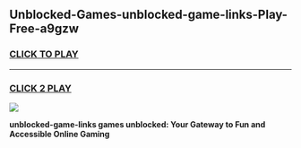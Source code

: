 
## Unblocked-Games-unblocked-game-links-Play-Free-a9gzw
<h3>
<a href="https://premium76.site?title=unblocked-game-links&ref=17A">CLICK TO PLAY</a></h3>
<hr>

<h3>
<a href="https://premium76.site?title=unblocked-game-links&ref=17A">CLICK 2 PLAY</a>
  
</h3>

<a href="https://premium76.site?title=unblocked-game-links&ref=17A"><img src="https://clearcache.store/games.png"></a>


**unblocked-game-links games unblocked: Your Gateway to Fun and Accessible Online Gaming**
